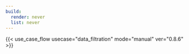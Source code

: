 ```yaml
---
build:
  render: never
  list: never
---
```


{{< use_case_flow usecase="data_filtration" mode="manual" ver="0.8.6" >}}
